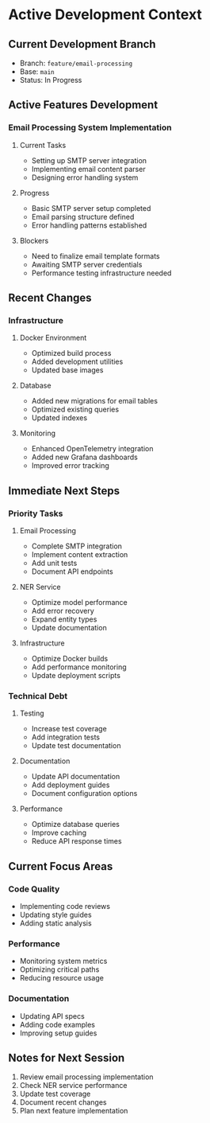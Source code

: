 # Active Development Context

## Current Development Branch
- Branch: `feature/email-processing`
- Base: `main`
- Status: In Progress

## Active Features Development

### Email Processing System Implementation
1. Current Tasks
   - Setting up SMTP server integration
   - Implementing email content parser
   - Designing error handling system

2. Progress
   - Basic SMTP server setup completed
   - Email parsing structure defined
   - Error handling patterns established

3. Blockers
   - Need to finalize email template formats
   - Awaiting SMTP server credentials
   - Performance testing infrastructure needed

## Recent Changes

### Infrastructure
1. Docker Environment
   - Optimized build process
   - Added development utilities
   - Updated base images

2. Database
   - Added new migrations for email tables
   - Optimized existing queries
   - Updated indexes

3. Monitoring
   - Enhanced OpenTelemetry integration
   - Added new Grafana dashboards
   - Improved error tracking

## Immediate Next Steps

### Priority Tasks
1. Email Processing
   - Complete SMTP integration
   - Implement content extraction
   - Add unit tests
   - Document API endpoints

2. NER Service
   - Optimize model performance
   - Add error recovery
   - Expand entity types
   - Update documentation

3. Infrastructure
   - Optimize Docker builds
   - Add performance monitoring
   - Update deployment scripts

### Technical Debt
1. Testing
   - Increase test coverage
   - Add integration tests
   - Update test documentation

2. Documentation
   - Update API documentation
   - Add deployment guides
   - Document configuration options

3. Performance
   - Optimize database queries
   - Improve caching
   - Reduce API response times

## Current Focus Areas

### Code Quality
- Implementing code reviews
- Updating style guides
- Adding static analysis

### Performance
- Monitoring system metrics
- Optimizing critical paths
- Reducing resource usage

### Documentation
- Updating API specs
- Adding code examples
- Improving setup guides

## Notes for Next Session
1. Review email processing implementation
2. Check NER service performance
3. Update test coverage
4. Document recent changes
5. Plan next feature implementation
